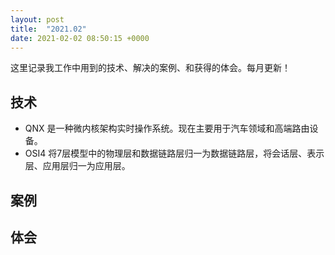 ```yaml
---
layout: post
title:  "2021.02"
date: 2021-02-02 08:50:15 +0000   
---
```


这里记录我工作中用到的技术、解决的案例、和获得的体会。每月更新！

技术
----
* QNX 是一种微内核架构实时操作系统。现在主要用于汽车领域和高端路由设备。
* OSI4 将7层模型中的物理层和数据链路层归一为数据链路层，将会话层、表示层、应用层归一为应用层。

案例
----


体会
----

